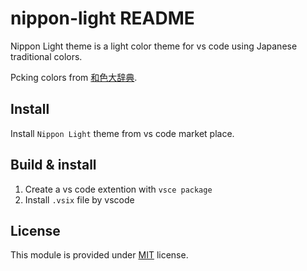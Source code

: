 # nippon-light README

Nippon Light theme is a light color theme for vs code using Japanese traditional colors.

Pcking colors from [和色大辞典](https://www.colordic.org/w).

## Install

Install `Nippon Light` theme from vs code market place.

## Build & install 

1. Create a vs code extention with `vsce package`
2. Install `.vsix` file by vscode

## License

This module is provided under [MIT](./LICENSE) license.